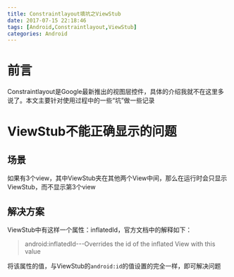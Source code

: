 ```yaml
---
title: Constraintlayout填坑之ViewStub
date: 2017-07-15 22:18:46
tags: [Android,Constraintlayout,ViewStub]
categories: Android
---
```


# 前言

Constraintlayout是Google最新推出的视图层控件，具体的介绍我就不在这里多说了。本文主要针对使用过程中的一些“坑”做一些记录

# ViewStub不能正确显示的问题

## 场景

如果有3个view，其中ViewStub夹在其他两个View中间，那么在运行时会只显示ViewStub，而不显示第3个view

## 解决方案

ViewStub中有这样一个属性：inflatedId，官方文档中的解释如下：

> android:inflatedId---Overrides the id of the inflated View with this value

将该属性的值，与ViewStub的`android:id`的值设置的完全一样，即可解决问题
